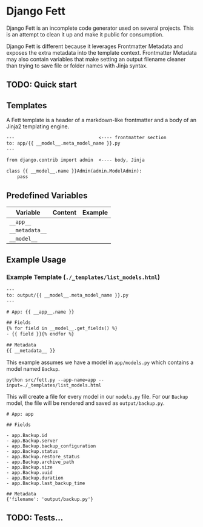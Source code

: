 # Django Fett

Django Fett is an incomplete code generator used on several projects. 
This is an attempt to clean it up and make it public for consumption.

Django Fett is different because it leverages Frontmatter Metadata and exposes the extra metadata into the template context.
Frontmatter Metadata may also contain variables that make setting an output filename cleaner than trying to save file or folder names with Jinja syntax.

## TODO: Quick start

## Templates

A Fett template is a header of a markdown-like frontmatter and a body of an Jinja2 templating engine.

```markdown
---                               <---- frontmatter section
to: app/{{ __model__.meta_model_name }}.py
---

from django.contrib import admin  <---- body, Jinja

class {{ __model__.name }}Admin(admin.ModelAdmin):
    pass

```

## Predefined Variables

| Variable | Content | Example | 
| ---- | ---- | ---- |
| `__app__` | |
| `__metadata__` | | 
| `__model__` | | 

## Example Usage

### Example Template (`./_templates/list_models.html`)

```html
---
to: output/{{ __model__.meta_model_name }}.py
---

# App: {{ __app__.name }}

## Fields
{% for field in __model__.get_fields() %}
- {{ field }}{% endfor %}

## Metadata
{{ __metadata__ }}

```

This example assumes we have a model in `app/models.py` which contains a model named `Backup`.

```shell
python src/fett.py --app-name=app --input=./_templates/list_models.html
```

This will create a file for every model in our `models.py` file.
For our `Backup` model, the file will be rendered and saved as `output/backup.py`.

```
# App: app

## Fields

- app.Backup.id
- app.Backup.server
- app.Backup.backup_configuration
- app.Backup.status
- app.Backup.restore_status
- app.Backup.archive_path
- app.Backup.size
- app.Backup.uuid
- app.Backup.duration
- app.Backup.last_backup_time

## Metadata
{'filename': 'output/backup.py'}
```

## TODO: Tests...
